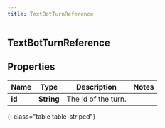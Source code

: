 ```yaml
---
title: TextBotTurnReference
---
```

## TextBotTurnReference


## Properties

| Name | Type | Description | Notes |
| ------------ | ------------- | ------------- | ------------- |
| **id** | <!----><!---->**String**<!----> | The id of the turn. |  |
{: class="table table-striped"}



